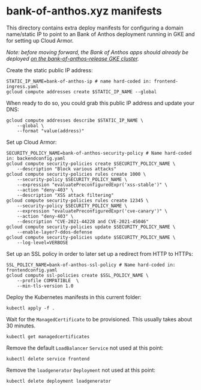 # bank-of-anthos.xyz manifests

This directory contains extra deploy manifests for configuring a domain name/static IP to point to an Bank of Anthos deployment running in GKE and for setting up Cloud Armor.

_Note: before moving forward, the Bank of Anthos apps should already be deployed [on the bank-of-anthos-release GKE cluster](../../#quickstart-gke)._

Create the static public IP address:
```
STATIC_IP_NAME=bank-of-anthos-ip # name hard-coded in: frontend-ingress.yaml
gcloud compute addresses create $STATIC_IP_NAME --global
```

When ready to do so, you could grab this public IP address and update your DNS:
```
gcloud compute addresses describe $STATIC_IP_NAME \
    --global \
    --format "value(address)"
```

Set up Cloud Armor:
```
SECURITY_POLICY_NAME=bank-of-anthos-security-policy # Name hard-coded in: backendconfig.yaml
gcloud compute security-policies create $SECURITY_POLICY_NAME \
    --description "Block various attacks"
gcloud compute security-policies rules create 1000 \
    --security-policy $SECURITY_POLICY_NAME \
    --expression "evaluatePreconfiguredExpr('xss-stable')" \
    --action "deny-403" \
    --description "XSS attack filtering"
gcloud compute security-policies rules create 12345 \
    --security-policy $SECURITY_POLICY_NAME \
    --expression "evaluatePreconfiguredExpr('cve-canary')" \
    --action "deny-403" \
    --description "CVE-2021-44228 and CVE-2021-45046"
gcloud compute security-policies update $SECURITY_POLICY_NAME \
    --enable-layer7-ddos-defense
gcloud compute security-policies update $SECURITY_POLICY_NAME \
    --log-level=VERBOSE
```

Set up an SSL policy in order to later set up a redirect from HTTP to HTTPs:
```
SSL_POLICY_NAME=bank-of-anthos-ssl-policy # Name hard-coded in: frontendconfig.yaml
gcloud compute ssl-policies create $SSL_POLICY_NAME \
    --profile COMPATIBLE  \
    --min-tls-version 1.0
```

Deploy the Kubernetes manifests in this current folder:
```
kubectl apply -f .
```

Wait for the `ManagedCertificate` to be provisioned. This usually takes about 30 minutes.
```
kubectl get managedcertificates
```

Remove the default `LoadBalancer` `Service` not used at this point:
```
kubectl delete service frontend
```

Remove the `loadgenerator` `Deployment` not used at this point:
```
kubectl delete deployment loadgenerator
```
